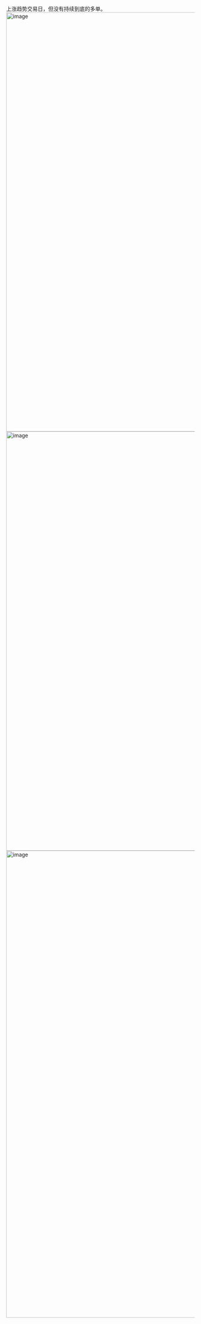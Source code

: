 上涨趋势交易日，但没有持续到底的多单。  
<img width="2306" height="1120" alt="image" src="https://github.com/user-attachments/assets/e7c8676c-9e5b-44be-9dca-a220652ecf63" />
<img width="2292" height="1120" alt="image" src="https://github.com/user-attachments/assets/201f841e-2fa0-4c24-ac48-a64a927066aa" />
<img width="2226" height="1248" alt="image" src="https://github.com/user-attachments/assets/c8f219cc-92a2-4e7f-b60f-8fe92be690d0" />
